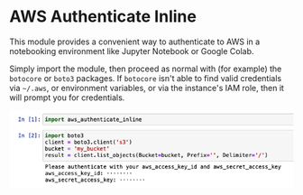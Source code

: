 # AWS Authenticate Inline

This module provides a convenient way to authenticate to AWS in a notebooking environment like Jupyter Notebook or Google Colab.

Simply import the module, then proceed as normal with (for example) the `botocore` or `boto3` packages. If `botocore` isn't able to find valid credentials via `~/.aws`, or environment variables, or via the instance's IAM role, then it will prompt you for credentials.

![Example usage](example.png)
